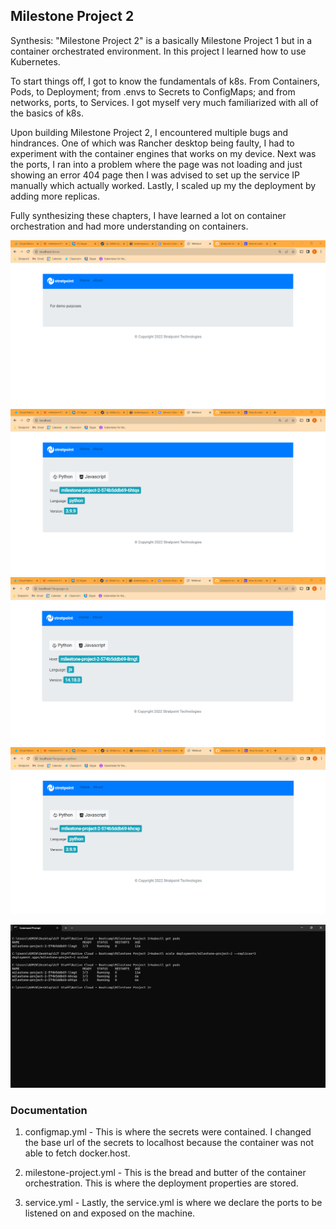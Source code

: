 ## Milestone Project 2

Synthesis: "Milestone Project 2" is a basically Milestone Project 1 but in a container orchestrated environment. In this project I learned how to use Kubernetes.

To start things off, I got to know the fundamentals of k8s. From Containers, Pods, to Deployment; from .envs to Secrets to ConfigMaps; and from networks, ports, to Services. I got myself very much familiarized with all of the basics of k8s. 

Upon building Milestone Project 2, I encountered multiple bugs and hindrances. One of which was Rancher desktop being faulty, I had to experiment with the container engines that works on my device. Next was the ports, I ran into a problem where the page was not loading and just showing an error 404 page then I was advised to set up the service IP manually which actually worked. Lastly, I scaled up my the deployment by adding more replicas.

Fully synthesizing these chapters, I have learned a lot on container orchestration and had more understanding on containers.

![Image](./kubernetes/screenshots/about.png)
![Image](./kubernetes/screenshots/home.png)
![Image](./kubernetes/screenshots/js.png)
![Image](./kubernetes/screenshots/py.png)

![Image](./kubernetes/screenshots/scale.png)

### Documentation

1. configmap.yml - This is where the secrets were contained. I changed the base url of the secrets to localhost because the container was not able to fetch docker.host.

2. milestone-project.yml - This is the bread and butter of the container orchestration. This is where the deployment properties are stored. 

3. service.yml - Lastly, the service.yml is where we declare the ports to be listened on and exposed on the machine. 